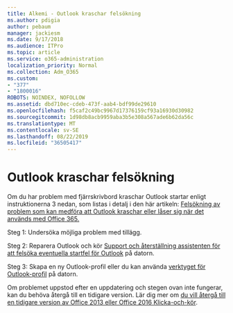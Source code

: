 ```yaml
---
title: Alkemi - Outlook kraschar felsökning
ms.author: pdigia
author: pebaum
manager: jackiesm
ms.date: 9/17/2018
ms.audience: ITPro
ms.topic: article
ms.service: o365-administration
localization_priority: Normal
ms.collection: Adm_O365
ms.custom:
- "377"
- "1800016"
ROBOTS: NOINDEX, NOFOLLOW
ms.assetid: dbd710ec-cdeb-473f-aab4-bdf99de29610
ms.openlocfilehash: f5caf2c49bc9967d17376159cf93a16930d30982
ms.sourcegitcommit: 1d98db8acb9959aba3b5e308a567ade6b62da56c
ms.translationtype: MT
ms.contentlocale: sv-SE
ms.lasthandoff: 08/22/2019
ms.locfileid: "36505417"
---
```

# <a name="outlook-crash-troubleshooting-steps"></a>Outlook kraschar felsökning

Om du har problem med fjärrskrivbord kraschar Outlook startar enligt instruktionerna 3 nedan, som listas i detalj i den här artikeln: [Felsökning av problem som kan medföra att Outlook kraschar eller låser sig när det används med Office 365.](https://support.microsoft.com/help/2413813/how-to-troubleshoot-issues-that-cause-outlook-to-crash-or-hang-when-us)
  
Steg 1: Undersöka möjliga problem med tillägg.
  
Steg 2: Reparera Outlook och kör [Support och återställning assistenten för att felsöka eventuella startfel för Outlook](https://aka.ms/SaRA-OutlookWontStart) på datorn.
  
Steg 3: Skapa en ny Outlook-profil eller du kan använda [verktyget för Outlook-profil](https://aka.ms/SaRA-OutlookSetupProfile) på datorn.
  
Om problemet uppstod efter en uppdatering och stegen ovan inte fungerar, kan du behöva återgå till en tidigare version. Lär dig mer om [du vill återgå till en tidigare version av Office 2013 eller Office 2016 Klicka-och-kör](https://support.microsoft.com/help/2770432).
  
